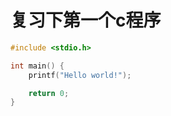 # 复习下第一个c程序

```c
#include <stdio.h>

int main() {
    printf("Hello world!");

    return 0;
}

```
